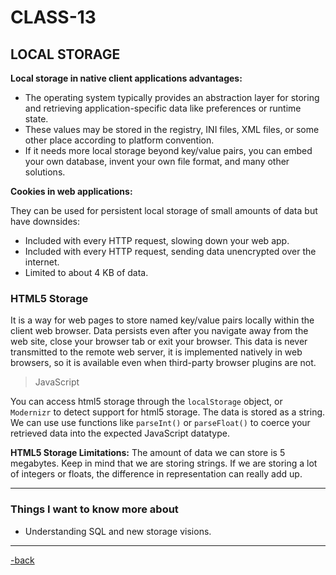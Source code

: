 # CLASS-13

## LOCAL STORAGE

**Local storage in native client applications advantages:**

* The operating system typically provides an abstraction layer for storing and retrieving application-specific data like preferences or runtime state.
* These values may be stored in the registry, INI files, XML files, or some other place according to platform convention.
* If it needs more local storage beyond key/value pairs, you can embed your own database, invent your own file format, and many other solutions.

**Cookies in web applications:**

They can be used for persistent local storage of small amounts of data but have downsides:

* Included with every HTTP request, slowing down your web app.
* Included with every HTTP request, sending data unencrypted over the internet.
* Limited to about 4 KB of data.

### HTML5 Storage

It is a way for web pages to store named key/value pairs locally within the client web browser. Data persists even after you navigate away from the web site, close your browser tab or exit your browser. This data is never transmitted to the remote web server, it is implemented natively in web browsers, so it is available even when third-party browser plugins are not.

>JavaScript

You can access html5 storage through the `localStorage` object, or `Modernizr` to detect support for html5 storage. The data is stored as a string. We can use use functions like `parseInt()` or `parseFloat()` to coerce your retrieved data into the expected JavaScript datatype.

**HTML5 Storage Limitations:** The amount of data we can store is 5 megabytes. Keep in mind that we are storing strings. If we are storing a lot of integers or floats, the difference in representation can really add up.

***

### Things I want to know more about

* Understanding SQL and new storage visions.

***

[-back](https://alexriverau.github.io/reading-notes/code201)
